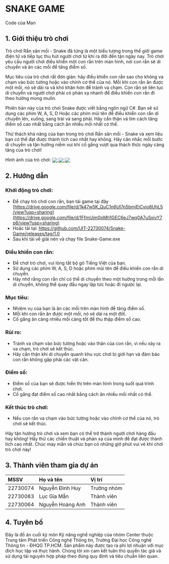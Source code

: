 # SNAKE GAME

Code của Man
## 1. Giới thiệu trò chơi
Trò chơi Rắn săn mồi - Snake đã từng là một biểu tượng trong thế giới game điện tử và tiếp tục thu hút người chơi từ khi ra đời đến tận ngày nay. Trò chơi yêu cầu người chơi điều khiển một con rắn trên màn hình, nơi con rắn sẽ di chuyển và ăn các mồi để tăng điểm số.

Mục tiêu của trò chơi rất đơn giản: hãy điều khiển con rắn sao cho không va chạm vào bức tường hoặc vào chính cơ thể của nó. Mỗi khi con rắn ăn được một mồi, nó sẽ dài ra và khó khăn hơn để tránh va chạm. Con rắn sẽ liên tục di chuyển và người chơi phải có phản xạ nhanh để điều khiển con rắn đi theo hướng mong muốn.

Phiên bản này của trò chơi Snake được viết bằng ngôn ngữ C#. Bạn sẽ sử dụng các phím W, A, S, D Hoặc các phím mũi tên để điều khiển con rắn di chuyển lên, xuống, sang trái và sang phải. Hãy cẩn thận và tìm cách tăng điểm số cao nhất bằng cách ăn nhiều mồi nhất có thể.

Thử thách khả năng của bạn trong trò chơi Rắn săn mồi - Snake và xem liệu bạn có thể đạt được thành tích cao nhất hay không. Hãy cân nhắc mỗi bước di chuyển và tận hưởng niềm vui khi cố gắng vượt qua thách thức ngày càng tăng của trò chơi!

Hình ảnh của trò chơi:
<a href="">
  <img align="center" src="https://i.imgur.com/X4srslX.png" />
</a>
<a href="">
  <img align="center" src="https://i.imgur.com/uEaooXo.png" />
</a>
<a href="">
  <img align="center" src="https://i.imgur.com/imhZfJn.png" />
</a>
## 2. Hướng dẫn
### Khởi động trò chơi:

- Để chạy trò chơi con rắn, bạn tải game tại đây [https://drive.google.com/file/d/1k47w5K_QuC1n6UI7n5bmjEiCvio8UhL5/view?usp=sharing](https://drive.google.com/file/d/1FfmUjm0pMh1GEC6eJ7wq0A7uSxivY7p6/view?usp=sharing)
- Hoặc tải tại: https://github.com/UIT-22730074/Snake-Game/releases/tag/1.0
- Sau khi tải về giải nén và chạy file Snake-Game.exe
### Điều khiển con rắn:

- Để chơi trò chơi, vui lòng tắt bộ gõ Tiếng Việt của bạn.
- Sử dụng các phím W, A, S, D hoặc phím mũi tên để điều khiển con rắn di chuyển.
- Hãy nhớ rằng con rắn chỉ có thể di chuyển theo một hướng trong mỗi lần di chuyển, không thể quay đầu ngay lập tức hoặc đi ngược lại.
### Mục tiêu:

- Nhiệm vụ của bạn là ăn các mồi trên màn hình để tăng điểm số.
- Mỗi khi con rắn ăn được một mồi, nó sẽ dài ra một đốt.
- Cố gắng ăn càng nhiều mồi càng tốt để thu thập điểm số cao.
### Rủi ro:

- Tránh va chạm vào bức tường hoặc vào thân của con rắn, vì nếu xảy ra va chạm, trò chơi sẽ kết thúc.
- Hãy cẩn thận khi di chuyển quanh khu vực chơi bị giới hạn và đảm bảo con rắn không gặp phải các vật cản.
### Điểm số:

- Điểm số của bạn sẽ được hiển thị trên màn hình trong suốt quá trình chơi.
- Cố gắng đạt điểm số cao nhất bằng cách ăn nhiều mồi nhất có thể.
### Kết thúc trò chơi:

- Nếu con rắn va chạm vào bức tường hoặc vào chính cơ thể của nó, trò chơi sẽ kết thúc.
  
Hãy tận hưởng trò chơi và xem bạn có thể trở thành người chơi hàng đầu hay không! Hãy thử các chiến thuật và phản xạ của mình để đạt được thành tích cao nhất. Chúc may mắn và chúc bạn có những giờ phút vui vẻ khi chơi trò chơi này!

## 3. Thành viên tham gia dự án
| MSSV   | Họ và tên               | Vị trí      |
| :------| :-----------------------| :------     |
|22730074| Nguyễn Đình Huy           | Trưởng nhóm |
|22730083| Lục Gia Mẫn | Thành viên  |
|22730064| Nguyễn Hoàng Anh           | Thành viên  |
## 4. Tuyên bố
Đây là đồ án cuối kỳ môn Kỹ năng nghề nghiệp của nhóm Center thuộc Trung tâm Phát triển Công nghệ Thông tin, Trường Đại học Công nghệ Thông tin - ĐHQG TP.HCM. Sản phẩm này được tạo ra phi lợi nhuận với mục đích học tập và thực hành. Chúng tôi xin cam kết tuân thủ quyền tác giả và sử dụng tài nguyên hợp pháp theo đúng quy định và tiêu chuẩn liên quan.
